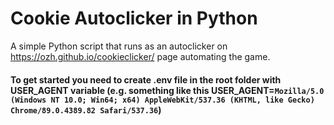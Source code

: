 # Cookie Autoclicker in Python<br>
A simple Python script that runs as an autoclicker on https://ozh.github.io/cookieclicker/ page automating the game.<br>

#### To get started you need to create .env file in the root folder with USER_AGENT variable (e.g. something like this USER_AGENT=`Mozilla/5.0 (Windows NT 10.0; Win64; x64) AppleWebKit/537.36 (KHTML, like Gecko) Chrome/89.0.4389.82 Safari/537.36`)
